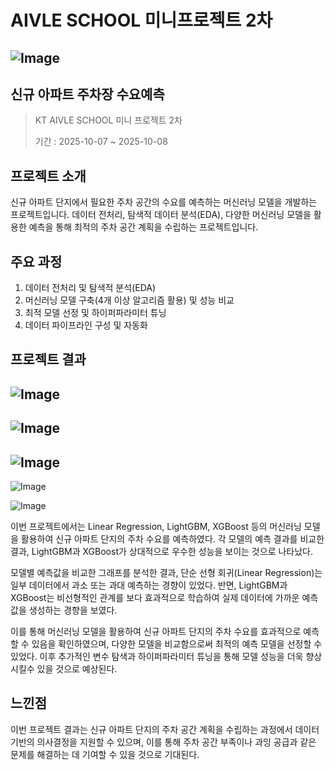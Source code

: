# AIVLE SCHOOL 미니프로젝트 2차 

![Image](https://github.com/user-attachments/assets/73726257-cdd8-47fa-9c5c-868d1f1f8c9a)
---

## 신규 아파트 주차장 수요예측

> KT AIVLE SCHOOL 미니 프로젝트 2차
> 
> 기간 : 2025-10-07 ~ 2025-10-08


## 프로젝트 소개

신규 아파트 단지에서 필요한 주차 공간의 수요를 예측하는 머신러닝 모델을 개발하는 프로젝트입니다.
데이터 전처리, 탐색적 데이터 분석(EDA), 다양한 머신러닝 모델을 활용한 예측을 통해 최적의 주차 공간 계획을 수립하는 프로젝트입니다.

## 주요 과정

1. 데이터 전처리 및 탐색적 분석(EDA)
2. 머신러닝 모델 구축(4개 이상 알고리즘 활용) 및 성능 비교
3. 최적 모델 선정 및 하이퍼파라미터 튜닝
4. 데이터 파이프라인 구성 및 자동화

## 프로젝트 결과

![Image](https://github.com/user-attachments/assets/87b7af68-96a2-46ed-aeb6-879d3b278ee5)
----
![Image](https://github.com/user-attachments/assets/8e7881bb-1775-4dc1-ad02-5eb222d96872)
----
![Image](https://github.com/user-attachments/assets/0ae091d0-201f-42af-b467-d0c3c9147520)
---
![Image](https://github.com/user-attachments/assets/1d4d68c8-a2af-4a03-a3c8-2f8e423c8f7e)

![Image](https://github.com/user-attachments/assets/b6c92067-5ce6-4d73-9a46-c6ea906ff8fa)


이번 프로젝트에서는 Linear Regression, LightGBM, XGBoost 등의 머신러닝 모델을 활용하여 신규 아파트 단지의 주차 수요를 예측하였다. 각 모델의 예측 결과를 비교한 결과, LightGBM과 XGBoost가 상대적으로 우수한 성능을 보이는 것으로 나타났다.

모델별 예측값을 비교한 그래프를 분석한 결과, 단순 선형 회귀(Linear Regression)는 일부 데이터에서 과소 또는 과대 예측하는 경향이 있었다. 반면, LightGBM과 XGBoost는 비선형적인 관계를 보다 효과적으로 학습하여 실제 데이터에 가까운 예측값을 생성하는 경향을 보였다.

이를 통해 머신러닝 모델을 활용하여 신규 아파트 단지의 주차 수요를 효과적으로 예측할 수 있음을 확인하였으며, 다양한 모델을 비교함으로써 최적의 예측 모델을 선정할 수 있었다. 이후 추가적인 변수 탐색과 하이퍼파라미터 튜닝을 통해 모델 성능을 더욱 향상시킬수 있을 것으로 예상된다.


## 느낀점

이번 프로젝트 결과는 신규 아파트 단지의 주차 공간 계획을 수립하는 과정에서 데이터 기반의 의사결정을 지원할 수 있으며, 이를 통해 주차 공간 부족이나 과잉 공급과 같은 문제를 해결하는 데 기여할 수 있을 것으로 기대된다.
